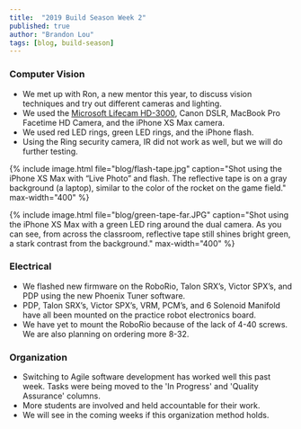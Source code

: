 ```yaml
---
title:  "2019 Build Season Week 2"
published: true
author: "Brandon Lou"
tags: [blog, build-season]
---
```


### Computer Vision

- We met up with Ron, a new mentor this year, to discuss vision techniques and try out different cameras and lighting.
- We used the [Microsoft Lifecam HD-3000](https://www.microsoft.com/accessories/en-us/products/webcams/lifecam-hd-3000/t3h-00011), Canon DSLR, MacBook Pro Facetime HD Camera, and the iPhone XS Max camera.
- We used red LED rings, green LED rings, and the iPhone flash.
- Using the Ring security camera, IR did not work as well, but we will do further testing.

{% include image.html file="blog/flash-tape.jpg" caption="Shot using the iPhone XS Max with “Live Photo” and flash. The reflective tape is on a gray background (a laptop), similar to the color of the rocket on the game field." max-width="400" %}

{% include image.html file="blog/green-tape-far.JPG" caption="Shot using the iPhone XS Max with a green LED ring around the dual camera. As you can see, from across the classroom, reflective tape still shines bright green, a stark contrast from the background." max-width="400" %}

### Electrical

- We flashed new firmware on the RoboRio, Talon SRX’s, Victor SPX’s, and PDP using the new Phoenix Tuner software.
- PDP, Talon SRX’s, Victor SPX’s, VRM, PCM’s, and 6 Solenoid Manifold have all been mounted on the practice robot electronics board.
- We have yet to mount the RoboRio because of the lack of 4-40 screws. We are also planning on ordering more 8-32.

### Organization

- Switching to Agile software development has worked well this past week. Tasks were being moved to the 'In Progress' and 'Quality Assurance' columns.
- More students are involved and held accountable for their work.
- We will see in the coming weeks if this organization method holds.
